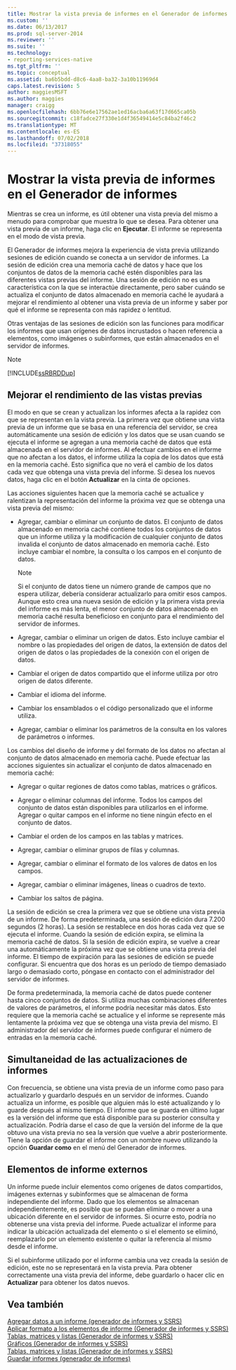 ```yaml
---
title: Mostrar la vista previa de informes en el Generador de informes | Microsoft Docs
ms.custom: ''
ms.date: 06/13/2017
ms.prod: sql-server-2014
ms.reviewer: ''
ms.suite: ''
ms.technology:
- reporting-services-native
ms.tgt_pltfrm: ''
ms.topic: conceptual
ms.assetid: ba6b5bdd-d8c6-4aa8-ba32-3a10b11969d4
caps.latest.revision: 5
author: maggiesMSFT
ms.author: maggies
manager: craigg
ms.openlocfilehash: 6bb76e6e17562ae1ed16acba6a63f17d665ca05b
ms.sourcegitcommit: c18fadce27f330e1d4f36549414e5c84ba2f46c2
ms.translationtype: MT
ms.contentlocale: es-ES
ms.lasthandoff: 07/02/2018
ms.locfileid: "37318055"
---
```

# <a name="previewing-reports-in-report-builder"></a>Mostrar la vista previa de informes en el Generador de informes
  Mientras se crea un informe, es útil obtener una vista previa del mismo a menudo para comprobar que muestra lo que se desea. Para obtener una vista previa de un informe, haga clic en **Ejecutar**. El informe se representa en el modo de vista previa.  
  
 El Generador de informes mejora la experiencia de vista previa utilizando sesiones de edición cuando se conecta a un servidor de informes. La sesión de edición crea una memoria caché de datos y hace que los conjuntos de datos de la memoria caché estén disponibles para las diferentes vistas previas del informe. Una sesión de edición no es una característica con la que se interactúe directamente, pero saber cuándo se actualiza el conjunto de datos almacenado en memoria caché le ayudará a mejorar el rendimiento al obtener una vista previa de un informe y saber por qué el informe se representa con más rapidez o lentitud.  
  
 Otras ventajas de las sesiones de edición son las funciones para modificar los informes que usan orígenes de datos incrustados o hacen referencia a elementos, como imágenes o subinformes, que están almacenados en el servidor de informes.  
  
> [!NOTE]  
>  [!INCLUDE[ssRBRDDup](../../includes/ssrbrddup-md.md)]  
  
## <a name="improving-preview-performance"></a>Mejorar el rendimiento de las vistas previas  
 El modo en que se crean y actualizan los informes afecta a la rapidez con que se representan en la vista previa. La primera vez que obtiene una vista previa de un informe que se basa en una referencia del servidor, se crea automáticamente una sesión de edición y los datos que se usan cuando se ejecuta el informe se agregan a una memoria caché de datos que está almacenada en el servidor de informes. Al efectuar cambios en el informe que no afectan a los datos, el informe utiliza la copia de los datos que está en la memoria caché. Esto significa que no verá el cambio de los datos cada vez que obtenga una vista previa del informe. Si desea los nuevos datos, haga clic en el botón **Actualizar** en la cinta de opciones.  
  
 Las acciones siguientes hacen que la memoria caché se actualice y ralentizan la representación del informe la próxima vez que se obtenga una vista previa del mismo:  
  
-   Agregar, cambiar o eliminar un conjunto de datos. El conjunto de datos almacenado en memoria caché contiene todos los conjuntos de datos que un informe utiliza y la modificación de cualquier conjunto de datos invalida el conjunto de datos almacenado en memoria caché. Esto incluye cambiar el nombre, la consulta o los campos en el conjunto de datos.  
  
    > [!NOTE]  
    >  Si el conjunto de datos tiene un número grande de campos que no espera utilizar, debería considerar actualizarlo para omitir esos campos. Aunque esto crea una nueva sesión de edición y la primera vista previa del informe es más lenta, el menor conjunto de datos almacenado en memoria caché resulta beneficioso en conjunto para el rendimiento del servidor de informes.  
  
-   Agregar, cambiar o eliminar un origen de datos. Esto incluye cambiar el nombre o las propiedades del origen de datos, la extensión de datos del origen de datos o las propiedades de la conexión con el origen de datos.  
  
-   Cambiar el origen de datos compartido que el informe utiliza por otro origen de datos diferente.  
  
-   Cambiar el idioma del informe.  
  
-   Cambiar los ensamblados o el código personalizado que el informe utiliza.  
  
-   Agregar, cambiar o eliminar los parámetros de la consulta en los valores de parámetros o informes.  
  
 Los cambios del diseño de informe y del formato de los datos no afectan al conjunto de datos almacenado en memoria caché. Puede efectuar las acciones siguientes sin actualizar el conjunto de datos almacenado en memoria caché:  
  
-   Agregar o quitar regiones de datos como tablas, matrices o gráficos.  
  
-   Agregar o eliminar columnas del informe. Todos los campos del conjunto de datos están disponibles para utilizarlos en el informe. Agregar o quitar campos en el informe no tiene ningún efecto en el conjunto de datos.  
  
-   Cambiar el orden de los campos en las tablas y matrices.  
  
-   Agregar, cambiar o eliminar grupos de filas y columnas.  
  
-   Agregar, cambiar o eliminar el formato de los valores de datos en los campos.  
  
-   Agregar, cambiar o eliminar imágenes, líneas o cuadros de texto.  
  
-   Cambiar los saltos de página.  
  
 La sesión de edición se crea la primera vez que se obtiene una vista previa de un informe. De forma predeterminada, una sesión de edición dura 7.200 segundos (2 horas). La sesión se restablece en dos horas cada vez que se ejecuta el informe. Cuando la sesión de edición expira, se elimina la memoria caché de datos. Si la sesión de edición expira, se vuelve a crear una automáticamente la próxima vez que se obtiene una vista previa del informe. El tiempo de expiración para las sesiones de edición se puede configurar. Si encuentra que dos horas es un período de tiempo demasiado largo o demasiado corto, póngase en contacto con el administrador del servidor de informes.  
  
 De forma predeterminada, la memoria caché de datos puede contener hasta cinco conjuntos de datos. Si utiliza muchas combinaciones diferentes de valores de parámetros, el informe podría necesitar más datos. Esto requiere que la memoria caché se actualice y el informe se represente más lentamente la próxima vez que se obtenga una vista previa del mismo. El administrador del servidor de informes puede configurar el número de entradas en la memoria caché.  
  
## <a name="concurrency-of-report-updates"></a>Simultaneidad de las actualizaciones de informes  
 Con frecuencia, se obtiene una vista previa de un informe como paso para actualizarlo y guardarlo después en un servidor de informes. Cuando actualiza un informe, es posible que alguien más lo esté actualizando y lo guarde después al mismo tiempo. El informe que se guarda en último lugar es la versión del informe que está disponible para su posterior consulta y actualización. Podría darse el caso de que la versión del informe de la que obtuvo una vista previa no sea la versión que vuelve a abrir posteriormente. Tiene la opción de guardar el informe con un nombre nuevo utilizando la opción **Guardar como** en el menú del Generador de informes.  
  
## <a name="external-report-items"></a>Elementos de informe externos  
 Un informe puede incluir elementos como orígenes de datos compartidos, imágenes externas y subinformes que se almacenan de forma independiente del informe. Dado que los elementos se almacenan independientemente, es posible que se puedan eliminar o mover a una ubicación diferente en el servidor de informes. Si ocurre esto, podría no obtenerse una vista previa del informe. Puede actualizar el informe para indicar la ubicación actualizada del elemento o si el elemento se eliminó, reemplazarlo por un elemento existente o quitar la referencia al mismo desde el informe.  
  
 Si el subinforme utilizado por el informe cambia una vez creada la sesión de edición, este no se representará en la vista previa. Para obtener correctamente una vista previa del informe, debe guardarlo o hacer clic en **Actualizar** para obtener los datos nuevos.  
  
## <a name="see-also"></a>Vea también  
 [Agregar datos a un informe &#40;generador de informes y SSRS&#41;](../report-data/report-datasets-ssrs.md)   
 [Aplicar formato a los elementos de informe &#40;Generador de informes y SSRS&#41;](../report-design/formatting-report-items-report-builder-and-ssrs.md)   
 [Tablas, matrices y listas &#40;Generador de informes y SSRS&#41;](../report-design/create-invoices-and-forms-with-lists-report-builder-and-ssrs.md)   
 [Gráficos &#40;Generador de informes y SSRS&#41;](../report-design/charts-report-builder-and-ssrs.md)   
 [Tablas, matrices y listas &#40;Generador de informes y SSRS&#41;](../report-design/create-invoices-and-forms-with-lists-report-builder-and-ssrs.md)   
 [Guardar informes &#40;generador de informes&#41;](saving-reports-report-builder.md)  
  
  
